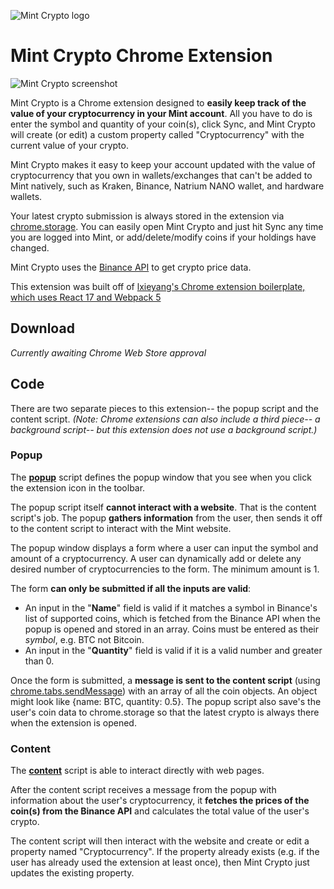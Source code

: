 ![Mint Crypto logo](https://i.imgur.com/cIajbfa.png)
# Mint Crypto Chrome Extension 

![Mint Crypto screenshot](https://i.imgur.com/LOdJl2c.png)

Mint Crypto is a Chrome extension designed to **easily keep track of the value of your cryptocurrency in your Mint account**. All you have to do is enter the symbol and quantity of your coin(s), click Sync, and Mint Crypto will create (or edit) a custom property called "Cryptocurrency" with the current value of your crypto.

Mint Crypto makes it easy to keep your account updated with the value of cryptocurrency that you own in wallets/exchanges that can't be added to Mint natively, such as Kraken, Binance, Natrium NANO wallet, and hardware wallets.

Your latest crypto submission is always stored in the extension via [chrome.storage](https://developer.chrome.com/docs/extensions/reference/storage/). You can easily open Mint Crypto and just hit Sync any time you are logged into Mint, or add/delete/modify coins if your holdings have changed.

Mint Crypto uses the [Binance API](https://github.com/binance/binance-spot-api-docs)  to get crypto price data.

This extension was built off of [lxieyang's Chrome extension boilerplate, which uses React 17 and Webpack 5](https://github.com/lxieyang/chrome-extension-boilerplate-react)

## Download

*Currently awaiting Chrome Web Store approval*

## Code

There are two separate pieces to this extension-- the popup script and the content script. *(Note: Chrome extensions can also include a third piece-- a background script-- but this extension does not use a background script.)*

### Popup

The [**popup**](./src/pages/Popup/Popup.jsx) script defines the popup window that you see when you click the extension icon in the toolbar. 

The popup script itself **cannot interact with a website**. That is the content script's job. The popup **gathers information** from the user, then sends it off to the content script to interact with the Mint website.

The popup window displays a form where a user can input the symbol and amount of a cryptocurrency. A user can dynamically add or delete any desired number of cryptocurrencies to the form. The minimum amount is 1.

The form **can only be submitted if all the inputs are valid**:

 - An input in the "**Name**" field is valid if it matches a symbol in Binance's list of supported coins, which is fetched from the Binance API when the popup is opened and stored in an array. Coins must be entered as their *symbol*, e.g. BTC not Bitcoin.
 - An input in the "**Quantity**" field is valid if it is a valid number and greater than 0.
 
Once the form is submitted, a **message is sent to the content script** (using [chrome.tabs.sendMessage](https://developer.chrome.com/docs/extensions/reference/tabs/#method-sendMessage)) with an array of all the coin objects. An object might look like {name: BTC, quantity: 0.5}. The popup script also save's the user's coin data to chrome.storage so that the latest crypto is always there when the extension is opened.

### Content 

The [**content**](./src/pages/Content/index.js) script is able to interact directly with web pages. 

After the content script receives a message from the popup with information about the user's cryptocurrency, it **fetches the prices of the coin(s) from the Binance API** and calculates the total value of the user's crypto. 

The content script will then interact with the website and create or edit a property named "Cryptocurrency". If the property already exists (e.g. if the user has already used the extension at least once), then Mint Crypto just updates the existing property.